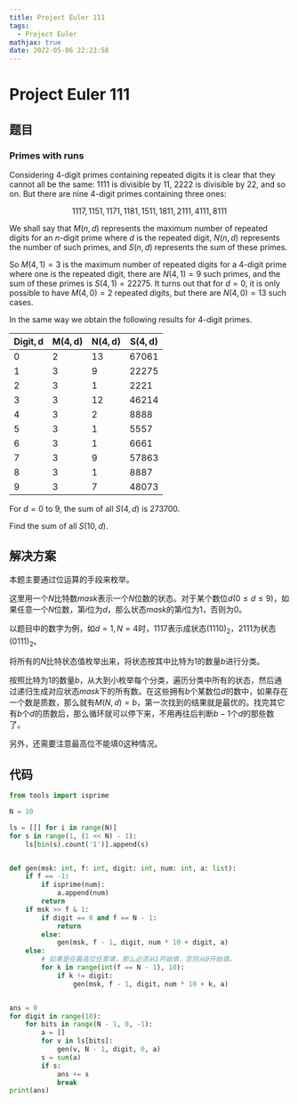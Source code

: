 ```yaml
---
title: Project Euler 111
tags:
  - Project Euler
mathjax: true
date: 2022-05-06 22:23:58
---
```


<escape><!-- more --></escape>

# Project Euler 111

## 题目

### Primes with runs

Considering $4$-digit primes containing repeated digits it is clear that they cannot all be the same: $1111$ is divisible by $11$, $2222$ is divisible by $22$, and so on. But there are nine $4$-digit primes containing three ones:

$$1117, 1151, 1171, 1181, 1511, 1811, 2111, 4111, 8111$$

We shall say that $M(n, d)$ represents the maximum number of repeated digits for an $n$-digit prime where $d$ is the repeated digit, $N(n, d)$ represents the number of such primes, and $S(n, d)$ represents the sum of these primes.

So $M(4, 1) = 3$ is the maximum number of repeated digits for a $4$-digit prime where one is the repeated digit, there are $N(4, 1) = 9$ such primes, and the sum of these primes is $S(4, 1) = 22275$. It turns out that for $d = 0$, it is only possible to have $M(4, 0) = 2$ repeated digits, but there are $N(4, 0) = 13$ such cases.

In the same way we obtain the following results for $4$-digit primes.

|$\mathbf{Digit, d}$|$\mathbf{M(4, d)}$|$\mathbf{N(4, d)}$|$\mathbf{S(4, d)}$|
|-|-|-|-|
|$0$|$2$|$13$|$67061$|
|$1$|$3$|$9$|$22275$|
|$2$|$3$|$1$|$2221$|
|$3$|$3$|$12$|$46214$|
|$4$|$3$|$2$|$8888$|
|$5$|$3$|$1$|$5557$|
|$6$|$3$|$1$|$6661$|
|$7$|$3$|$9$|$57863$|
|$8$|$3$|$1$|$8887$|
|$9$|$3$|$7$|$48073$|

For $d = 0$ to $9$, the sum of all $S(4, d)$ is $273700$.

Find the sum of all $S(10, d)$.

## 解决方案

本题主要通过位运算的手段来枚举。

这里用一个$N$比特数$mask$表示一个$N$位数的状态。对于某个数位$d(0\leq d\leq 9)$，如果任意一个$N$位数，第$i$位为$d$，那么状态$mask$的第$i$位为$1$，否则为$0$。

以题目中的数字为例，如$d=1,N=4$时，$1117$表示成状态$(1110)_2$，$2111$为状态$(0111)_2$。

将所有的$N$比特状态值枚举出来，将状态按其中比特为$1$的数量$b$进行分类。

按照比特为$1$的数量$b$，从大到小枚举每个分类，遍历分类中所有的状态，然后通过递归生成对应状态$mask$下的所有数。在这些拥有$b$个某数位$d$的数中，如果存在一个数是质数，那么就有$M(N,d)=b$，第一次找到的结果就是最优的。找完其它有$b$个$d$的质数后，那么循环就可以停下来，不用再往后判断$b-1$个$d$的那些数了。

另外，还需要注意最高位不能填$0$这种情况。

## 代码

```py
from tools import isprime

N = 10

ls = [[] for i in range(N)]
for s in range(1, (1 << N) - 1):
    ls[bin(s).count('1')].append(s)


def gen(msk: int, f: int, digit: int, num: int, a: list):
    if f == -1:
        if isprime(num):
            a.append(num)
        return
    if msk >> f & 1:
        if digit == 0 and f == N - 1:
            return
        else:
            gen(msk, f - 1, digit, num * 10 + digit, a)
    else:
        # 如果是在最高位任意填，那么必须从1开始填，否则从0开始填。
        for k in range(int(f == N - 1), 10):
            if k != digit:
                gen(msk, f - 1, digit, num * 10 + k, a)


ans = 0
for digit in range(10):
    for bits in range(N - 1, 0, -1):
        a = []
        for v in ls[bits]:
            gen(v, N - 1, digit, 0, a)
        s = sum(a)
        if s:
            ans += s
            break
print(ans)

```

